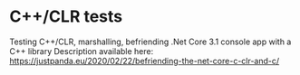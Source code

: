 # C++/CLR tests
Testing C++/CLR, marshalling, befriending .Net Core 3.1 console app with a C++ library
Description available here: https://justpanda.eu/2020/02/22/befriending-the-net-core-c-clr-and-c/
